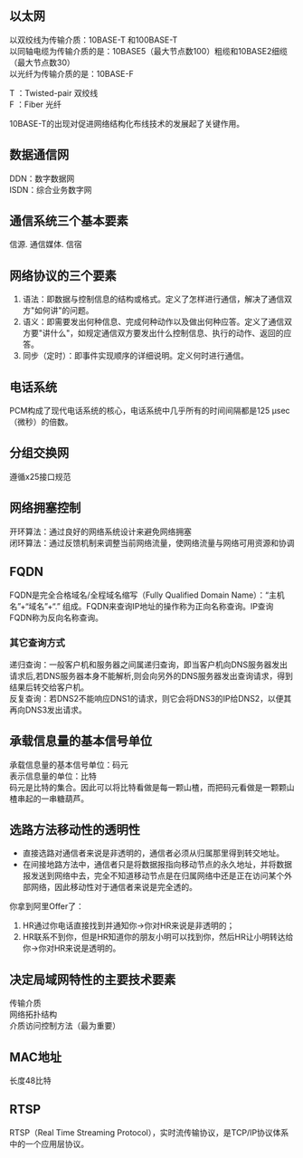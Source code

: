 ## 以太网
以双绞线为传输介质：10BASE-T 和100BASE-T  
以同轴电缆为传输介质的是：10BASE5（最大节点数100）粗缆和10BASE2细缆（最大节点数30）  
以光纤为传输介质的是：10BASE-F

T ：Twisted-pair 双绞线  
F ：Fiber 光纤 

10BASE-T的出现对促进网络结构化布线技术的发展起了关键作用。

## 数据通信网
DDN：数字数据网  
ISDN：综合业务数字网

## 通信系统三个基本要素
信源. 通信媒体. 信宿

## 网络协议的三个要素
1. 语法：即数据与控制信息的结构或格式。定义了怎样进行通信，解决了通信双方"如何讲"的问题。 
2. 语义：即需要发出何种信息、完成何种动作以及做出何种应答。定义了通信双方要"讲什么"，如规定通信双方要发出什么控制信息、执行的动作、返回的应答。 
3. 同步（定时）：即事件实现顺序的详细说明。定义何时进行通信。

## 电话系统
PCM构成了现代电话系统的核心，电话系统中几乎所有的时间间隔都是125 μsec （微秒）的倍数。

## 分组交换网
遵循x25接口规范

## 网络拥塞控制
开环算法：通过良好的网络系统设计来避免网络拥塞  
闭环算法：通过反馈机制来调整当前网络流量，使网络流量与网络可用资源和协调

## FQDN
FQDN是完全合格域名/全程域名缩写（Fully Qualified Domain Name）：“主机名”+“域名”+“.”  组成。FQDN来查询IP地址的操作称为正向名称查询。IP查询FQDN称为反向名称查询。
### 其它查询方式
递归查询：一般客户机和服务器之间属递归查询，即当客户机向DNS服务器发出请求后,若DNS服务器本身不能解析,则会向另外的DNS服务器发出查询请求，得到结果后转交给客户机。  
反复查询：若DNS2不能响应DNS1的请求，则它会将DNS3的IP给DNS2，以便其再向DNS3发出请求。

## 承载信息量的基本信号单位
承载信息量的基本信号单位：码元  
表示信息量的单位：比特  
码元是比特的集合。因此可以将比特看做是每一颗山楂，而把码元看做是一颗颗山楂串起的一串糖葫芦。

## 选路方法移动性的透明性
- 直接选路对通信者来说是非透明的，通信者必须从归属那里得到转交地址。  
- 在间接地路方法中，通信者只是将数据报指向移动节点的永久地址，并将数据报发送到网络中去，完全不知道移动节点是在归属网络中还是正在访问某个外部网络，因此移动性对于通信者来说是完全透的。  

你拿到阿里Offer了：  
1. HR通过你电话直接找到并通知你→你对HR来说是非透明的；  
2. HR联系不到你，但是HR知道你的朋友小明可以找到你，然后HR让小明转达给你→你对HR来说是透明的。

## 决定局域网特性的主要技术要素
传输介质  
网络拓扑结构  
介质访问控制方法（最为重要）

## MAC地址
长度48比特

## RTSP
RTSP（Real Time Streaming Protocol），实时流传输协议，是TCP/IP协议体系中的一个应用层协议。
